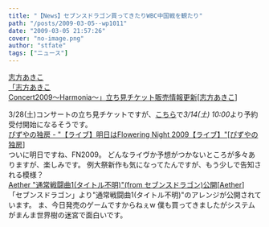 ```yaml
---
title: "【News】セブンスドラゴン買ってきたりWBC中国戦を観たり"
path: "/posts/2009-03-05--wp1011"
date: "2009-03-05 21:57:26"
cover: "no-image.png"
author: "stfate"
tags: ["ニュース"]
---
```


<style type="text/css">
<!--
p {white-space: pre-wrap};
-->
</style>

<a class="topics" href="http://ar-tonelico.jp/" target="_blank">志方あきこ 「志方あきこ Concert2009～Harmonia～」立ち見チケット販売情報更新</a><span class="junre">[<a href="http://www.vagrancy.jp/" target="_blank">志方あきこ</a>]</span>
<div class="news">3/28(土)コンサートの立ち見チケットですが、<a href="http://www.kyodotokyo.com/detail_a.cfm?ppk=k0132801" target="_blank">こちら</a>で<em>3/14(土) 10:00</em>より予約受付開始になるそうです。</div>
<a class="topics" href="http://www.pizuya.com/" target="_blank">ぴずやの独房 - "【ライブ】明日はFlowering Night 2009【ライブ】"</a><span class="junre">[<a href="http://www.pizuya.com/" target="_blank">ぴずやの独房</a>]</span>
<div class="news">ついに明日ですね、FN2009。
どんなライヴか予想がつかないところが多々ありますが、楽しみです。
例大祭新作も気になってたんですが、もう少しで告知される模様？</div>
<a class="topics" href="http://www.lkjp.net/" target="_blank">Aether "通常戦闘曲1(タイトル不明)"(from セブンスドラゴン)公開</a><span class="junre">[<a href="http://www.lkjp.net/" target="_blank">Aether</a>]</span>
<div class="news">「セブンスドラゴン」より"通常戦闘曲1(タイトル不明)"のアレンジが公開されています。
ま、今日発売のゲームですからねぇw
僕も買ってきましたがシステムがまんま世界樹の迷宮で面白いです。</div>
